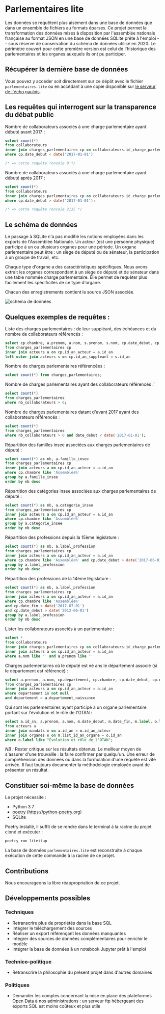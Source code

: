 # Parlementaires lite

Les données se requêtent plus aisément dans une base de données que
 dans un ensemble de fichiers au formats éparses. Ce projet permet la transformation des 
 données mises à disposition par l'assemblée nationale française au format JSON 
 en une base de données SQLite prête à l'emploi -- sous réserve de conservation du schéma de 
 données utilisé en 2020. Le périmètre couvert pour cette première version est celui de 
 l'historique des parlementaires et les organes auxquels ils ont pu participer.

## Récupérer la dernière base de données

Vous pouvez y accéder soit directement sur ce dépôt avec le fichier `parlementaires.lite` ou en accédant à une 
copie disponible sur [le serveur de l'écho gaulois](http://lechogaulois.fr/parlementaires.lite).

## Les requêtes qui interrogent sur la transparence du débat public

Nombre de collaborateurs associés à une charge parlementaire ayant débuté avant 2017 :

```sql
select count(*)
from collaborateurs
inner join charges_parlementaires cp on collaborateurs.id_charge_parlementaire = cp.id
where cp.date_debut < date('2017-01-01')

/* => cette requête renvoie 0 */
```

Nombre de collaborateurs associés à une charge parlementaire ayant débuté après 2017 :

```sql
select count(*)
from collaborateurs
inner join charges_parlementaires cp on collaborateurs.id_charge_parlementaire = cp.id
where cp.date_debut > date('2017-01-01');

/* => cette requête renvoie 2135 */
```

## Le schéma de données

Le passage à SQLite n'a pas  modifié les notions 
employées dans les exports de l'Assemblée Nationale. Un acteur (est une personne
physique) participe à un ou plusieurs organes pour une période. Un organe parlementaire
peut être : un siège de député ou de sénateur, la participation à un groupe de travail, etc.
 
 Chaque type d'organe a des caractéristiques spécifiques. Nous avons extrait les organes
 correspondant à un siège de député et de sénateur dans une table nommée charge parlementaire.
 Elle permet de requêter plus facilement les spécificités de ce type d'organe.
 
Chacun des enregistrements contient la source JSON associée.

![schéma de données](data/schema-bdd.png)

## Quelques exemples de requêtes :

Liste des charges parlementaires : de leur suppléant, des échéances et du nombre de collaborateurs référencés :

```sql
select cp.chambre, a.prenom, a.nom, s.prenom, s.nom, cp.date_debut, cp.date_fin, cp.nb_collaborateurs
from charges_parlementaires cp
inner join acteurs a on cp.id_an_acteur = a.id_an
left outer join acteurs s on cp.id_an_suppleant = s.id_an
```

Nombre de charges parlementaires référencées :

```sql
select count(*) from charges_parlementaires;
```

Nombre de charges parlementaires ayant des collaborateurs référencés :`

```sql
select count(*) 
from charges_parlementaires 
where nb_collaborateurs > 0;
```

Nombre de charges parlementaires datant d'avant 2017 ayant des collaborateurs référencés :

```sql
select count(*) 
from charges_parlementaires 
where nb_collaborateurs > 0 and date_debut < date('2017-01-01');
```

Répartition des familles insee associées aux charges parlementaires de député :

```sql
select count(*) as nb, a.famille_insee
from charges_parlementaires cp
inner join acteurs a on cp.id_an_acteur = a.id_an
where cp.chambre like 'Assemblée%' 
group by a.famille_insee
order by nb desc
```

Répartition des catégories insee associées aux charges parlementaires de député :

```sql
select count(*) as nb, a.categorie_insee
from charges_parlementaires cp
inner join acteurs a on cp.id_an_acteur = a.id_an
where cp.chambre like 'Assemblée%' 
group by a.categorie_insee
order by nb desc
```

Répartition des professions depuis la 15ème législature :

```sql
select count(*) as nb, a.label_profession
from charges_parlementaires cp
inner join acteurs a on cp.id_an_acteur = a.id_an
where cp.chambre like 'Assemblée%' and cp.date_debut > date('2017-06-01')
group by a.label_profession
order by nb desc
```

Répartition des professions de la 14ème législature :

```sql
select count(*) as nb, a.label_profession
from charges_parlementaires cp
inner join acteurs a on cp.id_an_acteur = a.id_an
where cp.chambre like 'Assemblée%' 
and cp.date_fin < date('2017-07-01') 
and cp.date_debut > date('2012-06-01')
group by a.label_profession
order by nb desc
```

Lister les collaborateurs associés à un parlementaire :

```sql
select *
from collaborateurs
inner join charges_parlementaires cp on collaborateurs.id_charge_parlementaire = cp.id
inner join acteurs a on cp.id_an_acteur = a.id_an
where a.nom like '' and a.prenom like ''
```


Charges parlementaires où le député est né ans le département associé (si le département est référencé) :

```sql
select a.prenom, a.nom, cp.departement, cp.chambre, cp.date_debut, cp.date_fin
from charges_parlementaires cp
inner join acteurs a on cp.id_an_acteur = a.id_an
where departement is not null
and departement = a.departement_naissance
```

Qui sont les parlementaires ayant participé à un organe parlementaire portant sur l'évolution et le rôle de l'OTAN :

```sql
select a.id_an, a.prenom, a.nom, m.date_debut, m.date_fin, m.label, o.label
from acteurs a
inner join mandats m on a.id_an = m.id_an_acteur
inner join organes o on m.list_id_an_organe = o.id_an
where o.label like "Évolution et rôle de l'OTAN";
```


*NB :* Rester critique sur les résultats obtenus. Le meilleur
moyen de s'assurer d'une trouvaille : la faire confirmer par quelqu'un. Une 
erreur de compréhension des données ou dans la formulation d'une requête est vite arrivée.
Il faut toujours documenter la méthodologie employée avant de présenter un résultat.

## Constituer soi-même la base de données

Le projet nécessite :

- Python 3.7.
- poetry (https://python-poetry.org)
- SQLite

Poetry installé, il suffit de se rendre dans le terminal
à la racine du projet cloné et exécuter :

```bash
poetry run liteitup
```

La base de données `parlementaires.lite` est reconstruite
à chaque exécution de cette commande à la racine de ce projet.

## Contributions

Nous encourageons la libre réappropriation de ce projet.
 
## Développements possibles 
 
### Techniques
 
 * Retranscrire plus de propriétés dans la base SQL
 * Intégrer le téléchargement des sources
 * Réaliser un export référençant les données manquantes 
 * Intégrer des sources de données complémentaires pour enrichir le modèle
 * Intégrer la base de données à un notebook Jupyter prêt à l'emploi
 
### Technico-politique
 
 * Retranscrire la philosophie du présent projet dans d'autres domaines
 
### Politiques
 
 * Demander les comptes concernant la mise en place des plateformes Open Data à nos administrations : 
 un serveur ftp hébergeant des exports SQL est moins coûteux et plus utile
 

